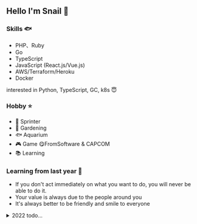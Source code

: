 ## Hello I'm Snail 🐚

### Skills 🐟
- PHP、Ruby
- Go
- TypeScript
- JavaScript (React.js/Vue.js)
- AWS/Terraform/Heroku
- Docker

interested in Python, TypeScript, GC, k8s 😇

### Hobby ⭐
- 🏃 Sprinter 
- 🍅 Gardening 
- 🐟 Aquarium 
- 🎮 Game    😋FromSoftware & CAPCOM
- 📚 Learning 

### Learning from last year 🌼
- If you don't act immediately on what you want to do, you will never be able to do it.
- Your value is always due to the people around you
- It's always better to be friendly and smile to everyone

<details><summary>2022 todo...</summary>
  
### Backend

Learn multiple languages, deepen knowledge of DB, architecture, and algorithms, and acquire the expertise to compete on the front line and contribute to development efficiency.

- [ ]  Creating an automated development platform for Laravel
- [ ]  Hanami
- [ ]  Python
- [ ]  Go
- [ ]  TypeScript (Nest.js)
- [ ]  Rust
- [ ]  Creating an application that introduces the BFF layer
- [ ]  Increase DB knowledge to reach educational level
- [ ]  Creation of test environment and test automation tools, including E2E
- [ ]  Complete understanding of object-oriented and clean architecture
- [ ]  Creating applications to be implemented with DDD
- [ ]  Creating microservice applications
- [ ]  Engage in or reach the development of large-scale services
- [ ]  Squeezed in a harsh environment
  
### Frontend

This year, I'll keep it low. Catch up with the latest trends, increase my knowledge to a level where I can provide value through personal development, and acquire enough knowledge to make it easy for front-end engineers to work on.

- [ ]  Acquire knowledge of state management using Redux, swr, etc.
- [ ]  Understanding the ideal system for json processing
- [ ]  Drafting of architecture configuration  

### infra

Although it is not as good as SRE, I will master the basic configuration and knowledge up to k8s in order to connect to the backend.

- [ ]  Building an EKS Configuration
- [ ]  Drafting a microservice configuration
- [ ]  Building the infrastructure configuration for front-end applications
- [ ]  GCP knowledge acquisition and construction
  
### Machine learning

Increase knowledge to connect web and data. Understand and acquire peripheral knowledge as needed.

- [ ]  Acquire or clarify enough knowledge to keep up with the general conversation.
- [ ]  Create a simple model for it.
- [ ]  Create a sample involving infrastructure such as GCP
  
</details>
